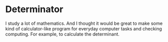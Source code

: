 # Determinator
I study a lot of mathematics. And I thought it would be great to make some kind of calculator-like program for everyday computer tasks and checking
computing. 
For example, to calculate the determinant.
